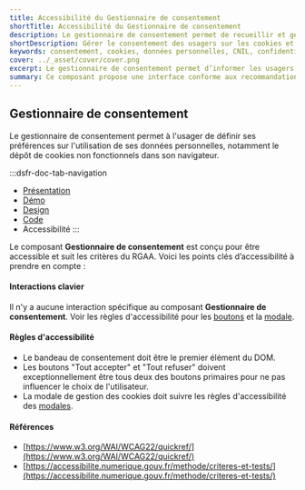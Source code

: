 ```yaml
---
title: Accessibilité du Gestionnaire de consentement
shortTitle: Accessibilité du Gestionnaire de consentement
description: Le gestionnaire de consentement permet de recueillir et gérer les préférences des usagers concernant le dépôt de cookies non essentiels, en conformité avec les exigences de la CNIL.
shortDescription: Gérer le consentement des usagers sur les cookies et données personnelles.
keywords: consentement, cookies, données personnelles, CNIL, confidentialité, bandeau, modale, finalités, RGPD, accessibilité
cover: ../_asset/cover/cover.png
excerpt: Le gestionnaire de consentement permet d’informer les usagers et de recueillir leur accord sur l’utilisation de cookies non essentiels via un bandeau et une modale accessible à tout moment.
summary: Ce composant propose une interface conforme aux recommandations de la CNIL pour recueillir le consentement des usagers concernant l’utilisation de cookies non fonctionnels. Il affiche un bandeau au chargement du site, permet une gestion fine des finalités et sous-finalités via une modale dédiée, et garantit l’accessibilité permanente au réglage des préférences depuis le pied de page. Le gestionnaire de consentement n’est pas personnalisable, sauf pour les textes affichés.
---
```


## Gestionnaire de consentement

Le gestionnaire de consentement permet à l'usager de définir ses préférences sur l'utilisation de ses données personnelles, notamment le dépôt de cookies non fonctionnels dans son navigateur.

:::dsfr-doc-tab-navigation
- [Présentation](../index.md)
- [Démo](../demo/index.md)
- [Design](../design/index.md)
- [Code](../code/index.md)
- Accessibilité
:::

Le composant **Gestionnaire de consentement** est conçu pour être accessible et suit les critères du RGAA. Voici les points clés d’accessibilité à prendre en compte :

#### Interactions clavier

Il n'y a aucune interaction spécifique au composant **Gestionnaire de consentement**. Voir les règles d'accessibilité pour les [boutons](../../../../button/_part/doc/accessibility/index.md) et la [modale](../../../../modal/_part/doc/accessibility/index.md).

#### Règles d'accessibilité

- Le bandeau de consentement doit être le premier élément du DOM.
- Les boutons "Tout accepter" et "Tout refuser" doivent exceptionnellement être tous deux des boutons primaires pour ne pas influencer le choix de l'utilisateur.
- La modale de gestion des cookies doit suivre les règles d'accessibilité des [modales](../../../../modal/_part/doc/accessibility/index.md).

#### Références

- [https://www.w3.org/WAI/WCAG22/quickref/](https://www.w3.org/WAI/WCAG22/quickref/)
- [https://accessibilite.numerique.gouv.fr/methode/criteres-et-tests/](https://accessibilite.numerique.gouv.fr/methode/criteres-et-tests/)